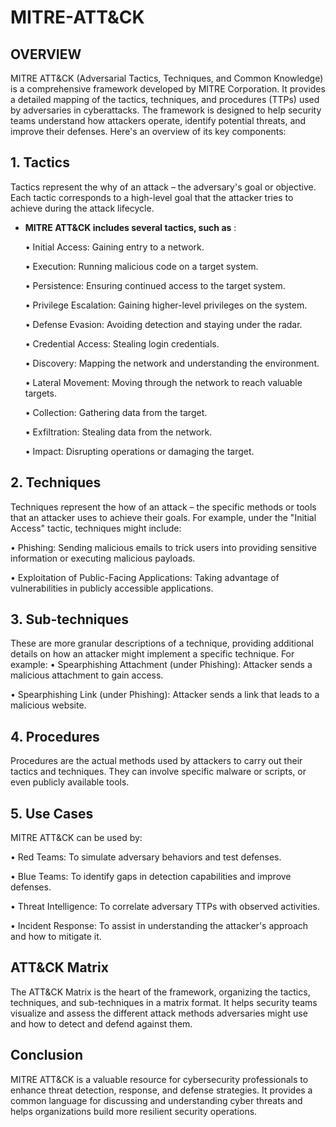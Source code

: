 # MITRE-ATT&CK

## OVERVIEW
MITRE ATT&CK (Adversarial Tactics, Techniques, and Common Knowledge) is a comprehensive framework developed by MITRE Corporation. It provides a detailed mapping of the tactics, techniques, and procedures (TTPs) used by adversaries in cyberattacks. The framework is designed to help security teams understand how attackers operate, identify potential threats, and improve their defenses. Here's an overview of its key components:

## 1. Tactics
Tactics represent the why of an attack – the adversary's goal or objective. Each tactic corresponds to a high-level goal that the attacker tries to achieve during the attack lifecycle. 

- **MITRE ATT&CK includes several tactics, such as** :
  
  • Initial Access: Gaining entry to a network.
  
  • Execution: Running malicious code on a target system.

  • Persistence: Ensuring continued access to the target system.

  • Privilege Escalation: Gaining higher-level privileges on the system.

  • Defense Evasion: Avoiding detection and staying under the radar.

  • Credential Access: Stealing login credentials.

  • Discovery: Mapping the network and understanding the environment.

  • Lateral Movement: Moving through the network to reach valuable targets.

  • Collection: Gathering data from the target.

  • Exfiltration: Stealing data from the network.

  • Impact: Disrupting operations or damaging the target.

## 2. Techniques
Techniques represent the how of an attack – the specific methods or tools that an attacker uses to achieve their goals. For example, under the "Initial Access" tactic, techniques might include:
	
 • Phishing: Sending malicious emails to trick users into providing sensitive information or executing malicious payloads.
	
 • Exploitation of Public-Facing Applications: Taking advantage of vulnerabilities in publicly accessible applications.

## 3. Sub-techniques
These are more granular descriptions of a technique, providing additional details on how an attacker might implement a specific technique. For example:
 • Spearphishing Attachment (under Phishing): Attacker sends a malicious attachment to gain access.
	
 • Spearphishing Link (under Phishing): Attacker sends a link that leads to a malicious website.

## 4. Procedures
Procedures are the actual methods used by attackers to carry out their tactics and techniques. They can involve specific malware or scripts, or even publicly available tools.

## 5. Use Cases
MITRE ATT&CK can be used by:

 • Red Teams: To simulate adversary behaviors and test defenses.
	
 • Blue Teams: To identify gaps in detection capabilities and improve defenses.
	
 • Threat Intelligence: To correlate adversary TTPs with observed activities.
	
 • Incident Response: To assist in understanding the attacker's approach and how to mitigate it.

## ATT&CK Matrix
The ATT&CK Matrix is the heart of the framework, organizing the tactics, techniques, and sub-techniques in a matrix format. It helps security teams visualize and assess the different attack methods adversaries might use and how to detect and defend against them.

## Conclusion
MITRE ATT&CK is a valuable resource for cybersecurity professionals to enhance threat detection, response, and defense strategies. It provides a common language for discussing and understanding cyber threats and helps organizations build more resilient security operations.
